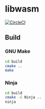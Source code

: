 # libwasm

[![CircleCI](https://circleci.com/gh/sfc-arch/libwasm.svg?style=svg&circle-token=6c16532051650f251e70b6e0cd931168c43a560d)](https://circleci.com/gh/sfc-arch/libwasm)

## Build

### GNU Make

```sh
cd build
cmake ..
make
```

### Ninja

```sh
cd build
cmake -G Ninja ..
ninja
```
